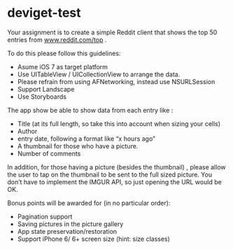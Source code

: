 # deviget-test

Your assignment is to create a simple Reddit client that shows the top 50 entries from www.reddit.com/top .

To do this please follow this guidelines:

- Asume iOS 7 as target platform
- Use UITableView / UICollectionView to arrange the data.
- Please refrain from using AFNetworking, instead use NSURLSession
- Support Landscape
- Use Storyboards

The app show be able to show data from each entry like :

- Title (at its full length, so take this into account when sizing your cells)
- Author
- entry date, following a format like “x hours ago”
- A thumbnail for those who have a picture.
- Number of comments

In addition, for those having a picture (besides the thumbnail) , please allow the user to tap on the thumbnail to be sent to the full sized picture. You don’t have to implement the IMGUR API, so just opening the URL would be OK.

Bonus points will be awarded for (in no particular order):

- Pagination support
- Saving pictures in the picture gallery
- App state preservation/restoration
- Support iPhone 6/ 6+ screen size (hint: size classes)